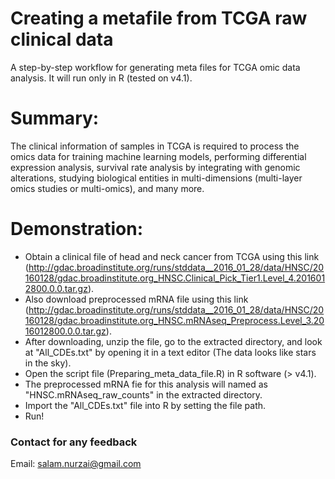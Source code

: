 # Creating a metafile from TCGA raw clinical data
A step-by-step workflow for generating meta files for TCGA omic data analysis. It will run only in R (tested on v4.1).

# Summary:
The clinical information of samples in TCGA is required to process the omics data for training machine learning models, performing differential expression analysis, survival rate analysis by integrating with genomic alterations, studying biological entities in multi-dimensions (multi-layer omics studies or multi-omics), and many more.

# Demonstration:
* Obtain a clinical file of head and neck cancer from TCGA using this link (http://gdac.broadinstitute.org/runs/stddata__2016_01_28/data/HNSC/20160128/gdac.broadinstitute.org_HNSC.Clinical_Pick_Tier1.Level_4.2016012800.0.0.tar.gz).
* Also download preprocessed mRNA file using this link (http://gdac.broadinstitute.org/runs/stddata__2016_01_28/data/HNSC/20160128/gdac.broadinstitute.org_HNSC.mRNAseq_Preprocess.Level_3.2016012800.0.0.tar.gz).
* After downloading, unzip the file, go to the extracted directory, and look at "All_CDEs.txt" by opening it in a text editor (The data looks like stars in the sky).
* Open the script file (Preparing_meta_data_file.R) in R software (> v4.1). 
* The preprocessed mRNA fie for this analysis will named as "HNSC.mRNAseq_raw_counts" in the extracted directory. 
* Import the "All_CDEs.txt" file into R by setting the file path.
* Run!   

### Contact for any feedback
Email: salam.nurzai@gmail.com
